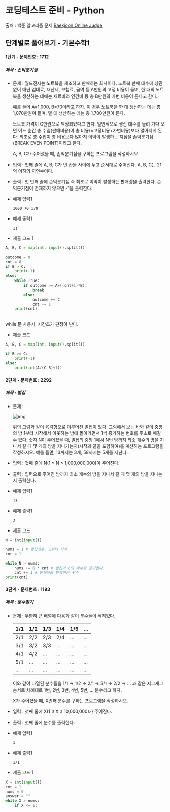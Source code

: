 # 코딩테스트 준비 - Python



출처 : 백준 알고리즘 문제 [Baekjoon Online Judge](https://www.acmicpc.net/)



## 단계별로 풀어보기 - 기본수학1



#### 1단계 -  문제번호 : 1712

 ##### 제목 : 손익분기점

- 문제 : 월드전자는 노트북을 제조하고 판매하는 회사이다. 노트북 판매 대수에 상관없이 매년 임대료, 재산세, 보험료, 급여 등 A만원의 고정 비용이 들며, 한 대의 노트북을 생산하는 데에는 재료비와 인건비 등 총 B만원의 가변 비용이 든다고 한다.

  예를 들어 A=1,000, B=70이라고 하자. 이 경우 노트북을 한 대 생산하는 데는 총 1,070만원이 들며, 열 대 생산하는 데는 총 1,700만원이 든다.

  노트북 가격이 C만원으로 책정되었다고 한다. 일반적으로 생산 대수를 늘려 가다 보면 어느 순간 총 수입(판매비용)이 총 비용(=고정비용+가변비용)보다 많아지게 된다. 최초로 총 수입이 총 비용보다 많아져 이익이 발생하는 지점을 손익분기점(BREAK-EVEN POINT)이라고 한다.

  A, B, C가 주어졌을 때, 손익분기점을 구하는 프로그램을 작성하시오.

- 입력 : 첫째 줄에 A, B, C가 빈 칸을 사이에 두고 순서대로 주어진다. A, B, C는 21억 이하의 자연수이다.

- 출력 : 첫 번째 줄에 손익분기점 즉 최초로 이익이 발생하는 판매량을 출력한다. 손익분기점이 존재하지 않으면 -1을 출력한다.

- 예제 입력1

  ```
  1000 70 170
  ```

- 예제 출력1

  ```
  11
  ```

- 제출 코드 1

```python
A, B, C = map(int, input().split())

outcome = 0
cnt = 0
if B > C:
    print(-1)
else:
    while True:
        if outcome >= A+((cnt+1)*B):
            break
        else:
            outcome += C
            cnt += 1
    print(cnt)
    
```

while 문 사용시, 시간초가 판정이 난다.

- 제출 코드

```python
A, B, C = map(int, input().split())

if B >= C:
    print(-1)
else:
    print(int(A/(C-B)+1))
```



#### 2단계 -  문제번호 : 2292

 ##### 제목 : 벌집

- 문제 : 

  ![img](https://www.acmicpc.net/JudgeOnline/upload/201009/3(2).png)

  위의 그림과 같이 육각형으로 이루어진 벌집이 있다. 그림에서 보는 바와 같이 중앙의 방 1부터 시작해서 이웃하는 방에 돌아가면서 1씩 증가하는 번호를 주소로 매길 수 있다. 숫자 N이 주어졌을 때, 벌집의 중앙 1에서 N번 방까지 최소 개수의 방을 지나서 갈 때 몇 개의 방을 지나가는지(시작과 끝을 포함하여)를 계산하는 프로그램을 작성하시오. 예를 들면, 13까지는 3개, 58까지는 5개를 지난다.

- 입력 : 첫째 줄에 N(1 ≤ N ≤ 1,000,000,000)이 주어진다.

- 출력 : 입력으로 주어진 방까지 최소 개수의 방을 지나서 갈 때 몇 개의 방을 지나는지 출력한다.

- 예제 입력1

  ```
  13
  ```

- 예제 출력1

  ```
  3
  ```

- 제출 코드 

```python
N = int(input())

nums = 1 # 벌집개수, 1부터 시작
cnt = 1

while N > nums:
    nums += 6 * cnt # 벌집이 6의 배수로 증가한다.
    cnt += 1 # 반복문을 반복하는 횟수
print(cnt)
```



#### 3단계 -  문제번호 : 1193

 ##### 제목 : 분수찾기

- 문제 : 무한히 큰 배열에 다음과 같이 분수들이 적혀있다.

  | 1/1  | 1/2  | 1/3  | 1/4  | 1/5  | …    |
  | ---- | ---- | ---- | ---- | ---- | ---- |
  | 2/1  | 2/2  | 2/3  | 2/4  | …    | …    |
  | 3/1  | 3/2  | 3/3  | …    | …    | …    |
  | 4/1  | 4/2  | …    | …    | …    | …    |
  | 5/1  | …    | …    | …    | …    | …    |
  | …    | …    | …    | …    | …    | …    |

  이와 같이 나열된 분수들을 1/1 → 1/2 → 2/1 → 3/1 → 2/2 → … 과 같은 지그재그 순서로 차례대로 1번, 2번, 3번, 4번, 5번, … 분수라고 하자.

  X가 주어졌을 때, X번째 분수를 구하는 프로그램을 작성하시오.

- 입력 : 첫째 줄에 X(1 ≤ X ≤ 10,000,000)가 주어진다.

- 출력 : 첫째 줄에 분수를 출력한다.

- 예제 입력1

  ```
  1
  ```

- 예제 출력1

  ```
  1/1
  ```

- 제출 코드 1

```python
X = int(input())
cnt = 1
nums = 0
answer = ""
while X > nums:
    if X <= 1:

            
        
```

